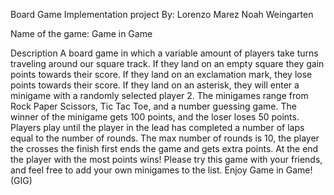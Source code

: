 Board Game Implementation project
      By:
      Lorenzo Marez
      Noah Weingarten
      
Name of the game: Game in Game

Description
	A board game in which a variable amount of players take turns traveling around our square track.
	If they land on an empty square they gain points towards their score.
	If they land on an exclamation mark, they lose points towards their score.
	If they land on an asterisk, they will enter a minigame with a randomly selected player 2.
	The minigames range from Rock Paper Scissors, Tic Tac Toe, and a number guessing game.
	The winner of the minigame gets 100 points, and the loser loses 50 points.
	Players play until the player in the lead has completed a number of laps equal to the number of rounds.
	The max number of rounds is 10, the player the crosses the finish first ends the game and gets extra points.
	At the end the player with the most points wins!
	Please try this game with your friends, and feel free to add your own minigames to the list.
	Enjoy Game in Game! (GIG)
